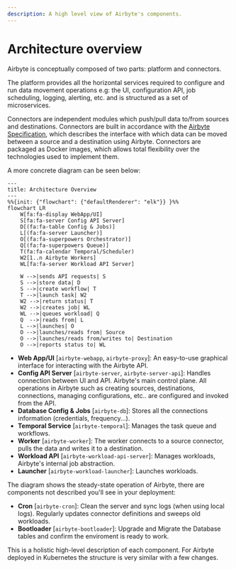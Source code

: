 ```yaml
---
description: A high level view of Airbyte's components.
---
```


# Architecture overview

Airbyte is conceptually composed of two parts: platform and connectors.

The platform provides all the horizontal services required to configure and run data movement operations e.g: the UI, configuration API, job scheduling, logging, alerting, etc. and is structured as a set of microservices.

Connectors are independent modules which push/pull data to/from sources and destinations. Connectors are built in accordance with the [Airbyte Specification](./airbyte-protocol.md), which describes the interface with which data can be moved between a source and a destination using Airbyte. Connectors are packaged as Docker images, which allows total flexibility over the technologies used to implement them.

A more concrete diagram can be seen below:

```mermaid
---
title: Architecture Overview
---
%%{init: {"flowchart": {"defaultRenderer": "elk"}} }%%
flowchart LR
    W[fa:fa-display WebApp/UI]
    S[fa:fa-server Config API Server]
    D[(fa:fa-table Config & Jobs)]
    L[(fa:fa-server Launcher)]
    O[(fa:fa-superpowers Orchestrator)]
    Q[(fa:fa-superpowers Queue)]
    T(fa:fa-calendar Temporal/Scheduler)
    W2[1..n Airbyte Workers]
    WL[fa:fa-server Workload API Server]
    
    W -->|sends API requests| S
    S -->|store data| D
    S -->|create workflow| T
    T -->|launch task| W2
    W2 -->|return status| T
    W2 -->|creates job| WL
    WL -->|queues workload| Q
    Q  -->|reads from| L
    L -->|launches| O
    O -->|launches/reads from| Source
    O -->|launches/reads from/writes to| Destination
    O -->|reports status to| WL
```

- **Web App/UI** [`airbyte-webapp`, `airbyte-proxy`]: An easy-to-use graphical interface for interacting with the Airbyte API.
- **Config API Server** [`airbyte-server`, `airbyte-server-api`]: Handles connection between UI and API. Airbyte's main control plane. All operations in Airbyte such as creating sources, destinations, connections, managing configurations, etc.. are configured and invoked from the API.
- **Database Config & Jobs** [`airbyte-db`]: Stores all the connections information \(credentials, frequency...\).
- **Temporal Service** [`airbyte-temporal`]: Manages the task queue and workflows.
- **Worker** [`airbyte-worker`]: The worker connects to a source connector, pulls the data and writes it to a destination.
- **Workload API** [`airbyte-workload-api-server`]: Manages workloads, Airbyte's internal job abstraction.
- **Launcher** [`airbyte-workload-launcher`]: Launches workloads.

The diagram shows the steady-state operation of Airbyte, there are components not described you'll see in your deployment:

- **Cron** [`airbyte-cron`]: Clean the server and sync logs (when using local logs). Regularly updates connector definitions and sweeps old workloads.
- **Bootloader** [`airbyte-bootloader`]: Upgrade and Migrate the Database tables and confirm the enviroment is ready to work.

This is a holistic high-level description of each component. For Airbyte deployed in Kubernetes the structure is very similar with a few changes.
